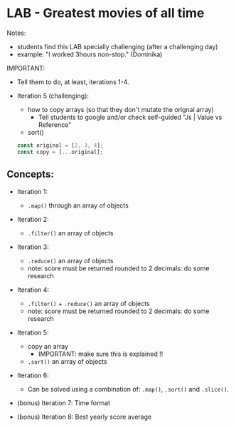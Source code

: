 

# LAB - Greatest movies of all time



Notes: 
- students find this LAB specially challenging (after a challenging day)
- example: "I worked 3hours non-stop." (Dominika)



<!-- IMPORTANT -->

IMPORTANT: 

- Tell them to do, at least, iterations 1-4.

- Iteration 5 (challenging):
  - how to copy arrays (so that they don't mutate the orignal array)
    - Tell students to google and/or check self-guided "Js | Value vs Reference"
  - sort() 


  ```js
  const original = [2, 3, 4];
  const copy = [...original];
  ```


<!-- IMPORTANT -->



## Concepts:

- Iteration 1:
  - `.map()` through an array of objects

- Iteration 2:
  - `.filter()` an array of objects

- Iteration 3:
  - `.reduce()` an array of objects
  - note: score must be returned rounded to 2 decimals: do some research

- Iteration 4:
  - `.filter()` + `.reduce()` an array of objects
  - note: score must be returned rounded to 2 decimals: do some research


- Iteration 5:
  - copy an array
    - IMPORTANT: make sure this is explained !!
    <!-- - IMPORTANT: make sure this is explained !! -->
  - `.sort()` an array of objects


- Iteration 6:
  - Can be solved using a combination of: `.map()`, `.sort()` and `.slice()`.


- (bonus) Iteration 7: Time format

- (bonus) Iteration 8: Best yearly score average




